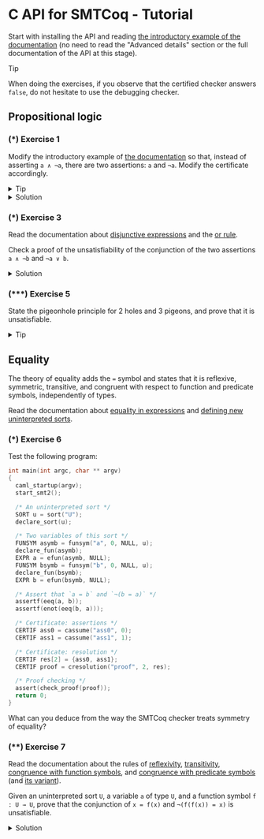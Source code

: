 # C API for SMTCoq - Tutorial
Start with installing the API and reading [the introductory example of
the documentation](capi.md#introductory-example) (no need to read the
"Advanced details" section or the full documentation of the API at this
stage).

> [!TIP]
> When doing the exercises, if you observe that the certified checker
> answers `false`, do not hesitate to use the debugging checker.

## Propositional logic
### (*) Exercise 1
Modify the introductory example of [the documentation](capi.md) so that,
instead of asserting `a ∧ ¬a`, there are two assertions: `a` and `¬a`.
Modify the certificate accordingly.

<details>
<summary>Tip</summary>
Fewer rule kinds are needed for the certificate.
</details>

<details>
<summary>Solution</summary>
```c
int main(int argc, char ** argv)
{
  caml_startup(argv);
  start_smt2();
  FUNSYM asymb = funsym("a", 0, NULL, sort("Bool"));
  declare_fun(asymb);
  EXPR a = efun(asymb, NULL);

  /* Two assertions instead of one */
  assertf(a);
  assertf(enot(a));

  /* The two assumptions already prove steps 2 and 3 */
  CERTIF step2 = cassume("step2", 0);   // Proves the clause `a`
  CERTIF step3 = cassume("step3", 1);   // Proves the clause `¬a`
  CERTIF clauses[2] = {step2, step3};
  CERTIF step4 = cresolution("step4", 2, clauses);   // Proves the empty clause
  assert(check_proof(step4));
  return 0;
}
```
</details>

### (*) Exercise 2
Check a proof of the unsatisfiability of the conjunction of the two
assertions `a ∧ ¬b` and `¬a ∧ b`.

<details>
<summary>Solution</summary>
```c
int main(int argc, char ** argv)
{
  caml_startup(argv);
  start_smt2();

  /* The two variables */
  FUNSYM asymb = funsym("a", 0, NULL, sort("Bool"));
  declare_fun(asymb);
  EXPR a = efun(asymb, NULL);
  FUNSYM bsymb = funsym("b", 0, NULL, sort("Bool"));
  declare_fun(bsymb);
  EXPR b = efun(bsymb, NULL);

  /* The two assertions */
  EXPR args1[2] = {a, enot(b)};
  assertf(eand(2, args1));
  EXPR args2[2] = {enot(a), b};
  assertf(eand(2, args2));

  /* Certificate: assertions */
  CERTIF ass0 = cassume("ass0", 0);
  CERTIF ass1 = cassume("ass1", 1);

  /* Certificate: only one side of each conjunction is useful */
  CERTIF and0 = cand("and0", ass0, 1);
  CERTIF and1 = cand("and1", ass1, 1);

  /* Certificate: resolution */
  CERTIF res[2] = {and0, and1};
  CERTIF proof = cresolution("proof", 2, res);

  /* Proof checking */
  assert(check_proof(proof));
  return 0;
}
```
</details>

### (*) Exercise 3
Read the documentation about [disjunctive
expressions](doc/capi/group__expr.html#gab60d6ebf23e56fb0b44f87e8f259fdd6)
and the [or
rule](doc/capi/group__certif.html#gab8056b691f59ebb7bebeff31fb8f267e).

Check a proof of the unsatisfiability of the conjunction of the two
assertions `a ∧ ¬b` and `¬a ∨ b`.

<details>
<summary>Solution</summary>
```c
int main(int argc, char ** argv)
{
  caml_startup(argv);
  start_smt2();

  /* The two variables */
  FUNSYM asymb = funsym("a", 0, NULL, sort("Bool"));
  declare_fun(asymb);
  EXPR a = efun(asymb, NULL);
  FUNSYM bsymb = funsym("b", 0, NULL, sort("Bool"));
  declare_fun(bsymb);
  EXPR b = efun(bsymb, NULL);

  /* The two assertions */
  EXPR args1[2] = {a, enot(b)};
  assertf(eand(2, args1));
  EXPR args2[2] = {enot(a), b};
  assertf(eor(2, args2));

  /* Certificate: assertions */
  CERTIF ass0 = cassume("ass0", 0);
  CERTIF ass1 = cassume("ass1", 1);

  /* Certificate: both sides of the conjunction of the first assertion
     are useful */
  CERTIF and0 = cand("and0", ass0, 1);
  CERTIF and1 = cand("and1", ass0, 2);

  /* Certificate: decompose the disjunction of the second assertion */
  CERTIF or = cor("or", ass1);

  /* Certificate: resolution */
  CERTIF res[3] = {or, and0, and1};
  CERTIF proof = cresolution("proof", 3, res);

  /* Proof checking */
  assert(check_proof(proof));
  return 0;
}
```
</details>

### (**) Exercise 4
Read [the Wikipedia page of the pigeonhole
principle](https://en.wikipedia.org/wiki/Pigeonhole_principle). State
the principle for 1 hole and 2 pigeons, and prove that it is
unsatisfiable.

<details>
<summary>Tip 1</summary>
One can use 2 Boolean variables: `xi` represents the fact that pigeon
`i` is in the hole.
</details>

<details>
<summary>Tip 2</summary>
There are two conditions:
1. every pigeon must be in the hole
2. the hole cannot contain two pigeons
</details>

<details>
<summary>Tip 3</summary>
The two conditions can be translated as:
1. `x1` and `x2` are `true`
2. `¬x1 ∨ ¬x2` is true
</details>

<details>
<summary>Tip 4</summary>
The proof consists in destroying the disjunction in condition 2, then
resolving with the two conditions 1.
</details>

<details>
<summary>Solution</summary>
```c
int main(int argc, char ** argv)
{
  caml_startup(argv);
  start_smt2();

  /* The 2 variables */
  FUNSYM x1symb = funsym("x1", 0, NULL, sort("Bool"));
  FUNSYM x2symb = funsym("x2", 0, NULL, sort("Bool"));
  declare_fun(x1symb);
  declare_fun(x2symb);
  EXPR x1 = efun(x1symb, NULL);
  EXPR x2 = efun(x2symb, NULL);

  /* Every pigeon is in the hole */
  assertf(x1);
  assertf(x2);

  /* The hole cannot contain more than one pigeon */
  EXPR args[2] = {enot(x1), enot(x2)};
  assertf(eor(2, args));

  /* Certif: assertions */
  CERTIF ass0 = cassume("ass0", 0);
  CERTIF ass1 = cassume("ass1", 1);
  CERTIF ass2 = cassume("ass2", 2);

  /* Certif: or rule */
  CERTIF or = cor("or", ass2);

  /* Certif: resolution */
  CERTIF res[3] = {or, ass0, ass1};
  CERTIF proof = cresolution("proof", 3, res);

  /* Check the proof */
  assert(check_proof(proof));
  return 0;
}
```
</details>

### (***) Exercise 5
State the pigeonhole principle for 2 holes and 3 pigeons, and prove that
it is unsatisfiable.

<details>
<summary>Tip</summary>
One can use 6 Boolean variables: `xij` represents the fact that pigeon
`i` is in hole `j`.
</details>

## Equality
The theory of equality adds the `=` symbol and states that it is
reflexive, symmetric, transitive, and congruent with respect to function
and predicate symbols, independently of types.

Read the documentation about [equality in
expressions](doc/capi/group__expr.html#ga5b4c571a6e7d5e2dd5df2f3b460ec264)
and [defining new uninterpreted sorts](doc/capi/group__sort.html).

### (*) Exercise 6
Test the following program:
```c
int main(int argc, char ** argv)
{
  caml_startup(argv);
  start_smt2();

  /* An uninterpreted sort */
  SORT u = sort("U");
  declare_sort(u);

  /* Two variables of this sort */
  FUNSYM asymb = funsym("a", 0, NULL, u);
  declare_fun(asymb);
  EXPR a = efun(asymb, NULL);
  FUNSYM bsymb = funsym("b", 0, NULL, u);
  declare_fun(bsymb);
  EXPR b = efun(bsymb, NULL);

  /* Assert that `a = b` and `¬(b = a)` */
  assertf(eeq(a, b));
  assertf(enot(eeq(b, a)));

  /* Certificate: assertions */
  CERTIF ass0 = cassume("ass0", 0);
  CERTIF ass1 = cassume("ass1", 1);

  /* Certificate: resolution */
  CERTIF res[2] = {ass0, ass1};
  CERTIF proof = cresolution("proof", 2, res);

  /* Proof checking */
  assert(check_proof(proof));
  return 0;
}
```
What can you deduce from the way the SMTCoq checker treats symmetry of equality?

### (**) Exercise 7
Read the documentation about the rules of
[reflexivity](doc/capi/group__certif.html#ga70b095e9d0b3f1a384694a5153229dc8),
[transitivity](doc/capi/group__certif.html#ga5c6d6243a1007746561fd3ae87cdbb63),
[congruence with function
symbols](doc/capi/group__certif.html#ga2c9d482c3108dcba2e531bc5f3176dbe),
and [congruence with predicate
symbols](doc/capi/group__certif.html#gad473e91564e6a49236df6addab232e1a)
(and [its
variant](doc/capi/group__certif.html#ga305676154055af2d9bf830a5b7b543b3)).

Given an uninterpreted sort `U`, a variable `a` of type `U`, and a
function symbol `f : U → U`, prove that the conjunction of `x = f(x)`
and `¬(f(f(x)) = x)` is unsatisfiable.

<details>
<summary>Solution</summary>
```c
int main(int argc, char ** argv)
{
  caml_startup(argv);
  start_smt2();

  /* The uninterpreted sort */
  SORT u = sort("U");
  declare_sort(u);

  /* A variable of this sort */
  FUNSYM asymb = funsym("a", 0, NULL, u);
  declare_fun(asymb);
  EXPR a = efun(asymb, NULL);

  /* A function symbol of type U → U */
  FUNSYM fsymb = funsym("f", 1, &u, u);
  declare_fun(fsymb);
  EXPR fa = efun(fsymb, &a);
  EXPR ffa = efun(fsymb, &fa);

  /* The two assertions */
  assertf(eeq(a, fa));
  assertf(enot(eeq(ffa, a)));

  /* Certificate: assertions */
  CERTIF ass0 = cassume("ass0", 0);
  CERTIF ass1 = cassume("ass1", 1);

  /* Certificate: congruence */
  EXPR clause[2] = {enot(eeq(a, fa)), eeq(fa, ffa)};
  CERTIF congr = ceq_congruent("congr", 2, clause);

  /* Certificate: transitivity */
  EXPR es[3] = {a, fa, ffa};
  CERTIF trans = ceq_transitive("trans", 3, es);

  /* Certificate: resolution */
  CERTIF res[4] = {congr, trans, ass0, ass1};
  CERTIF proof = cresolution("proof", 4, res);

  /* Proof checking */
  assert(check_proof(proof));
  return 0;
}
```
</details>

### Other rules for equality
Read the documentation about the rules of
[reflexivity](doc/capi/group__certif.html#ga70b095e9d0b3f1a384694a5153229dc8)
and congruence with predicate symbols, [version
1](doc/capi/group__certif.html#gad473e91564e6a49236df6addab232e1a) and
[version
2](doc/capi/group__certif.html#ga305676154055af2d9bf830a5b7b543b3).

## Linear integer arithmetic
Finally, the theory of linear integer arithmetic adds the sort `"Int"`,
integers, and operations on them. We refer the reader to [the
documentation of the expressions](doc/capi/group__expr.html) to
visualize them.

SMTCoq's checker integrates a powerful certifying linear arithmetic
solver called Micromega, designed and implemented by Frédéric Besson.
Thus, there is a single rule for this theory:
[lia_generic](doc/capi/group__certif.html#ga438b36ae6d1fa0056aec06c5b4c5d85b).

> [!NOTE]
> The literals in the clause given to `lia_generic` must belong to the
> theory of linear integer arithmetic only.

### (**) Exercise 8
Given a function symbol `f` of type `Int → Int`, and two variable `x`
and `y` of type `Int`, prove that the conjunction of `y = x+1` and
`¬(f(x) = f(y-1))` is unsatisfiable.

<details>
<summary>Tip</summary>
Remember that the sort `"Int`" is interpreted and can be defined using
`sort("Int")`, as presented in [the documentation about
sorts](doc/capi/group__sort.html).
</details>

<details>
<summary>Solution</summary>
```c
int main(int argc, char ** argv)
{
  caml_startup(argv);
  start_smt2();

  /* The two variables */
  SORT s = sort("Int");
  FUNSYM xsymb = funsym("x", 0, NULL, s);
  declare_fun(xsymb);
  EXPR x = efun(xsymb, NULL);
  FUNSYM ysymb = funsym("y", 0, NULL, s);
  declare_fun(ysymb);
  EXPR y = efun(ysymb, NULL);

  /* A function symbol of type Int → Int */
  FUNSYM fsymb = funsym("f", 1, &s, s);
  declare_fun(fsymb);
  EXPR fx = efun(fsymb, &x);
  EXPR yminone = eminus(y, eint(1));
  EXPR fyminone = efun(fsymb, &yminone);

  /* The two assertions */
  assertf(eeq(y, eadd(x, eint(1))));
  assertf(enot(eeq(fx, fyminone)));

  /* Certificate: assertions */
  CERTIF ass0 = cassume("ass0", 0);
  CERTIF ass1 = cassume("ass1", 1);

  /* Certificate: LIA */
  EXPR clauselia[2] = {enot(eeq(y, eadd(x, eint(1)))), eeq(x, eminus(y, eint(1)))};
  CERTIF lia = clia_generic("lia", 2, clauselia);

  /* Certificate: congruence */
  EXPR clause[2] = {enot(eeq(x, eminus(y, eint(1)))), eeq(fx, fyminone)};
  CERTIF congr = ceq_congruent("congr", 2, clause);

  /* Certificate: resolution */
  CERTIF res[4] = {congr, lia, ass0, ass1};
  CERTIF proof = cresolution("proof", 4, res);

  /* Proof checking */
  assert(check_proof(proof));
  return 0;
}
```
</details>
